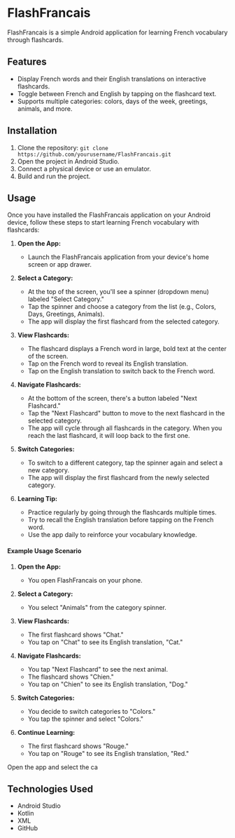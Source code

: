 # FlashFrancais

FlashFrancais is a simple Android application for learning French vocabulary through flashcards.

## Features

- Display French words and their English translations on interactive flashcards.
- Toggle between French and English by tapping on the flashcard text.
- Supports multiple categories: colors, days of the week, greetings, animals, and more.

## Installation

1. Clone the repository: `git clone https://github.com/yourusername/FlashFrancais.git`
2. Open the project in Android Studio.
3. Connect a physical device or use an emulator.
4. Build and run the project.

## Usage

Once you have installed the FlashFrancais application on your Android device, follow these steps to start learning French vocabulary with flashcards:

1. **Open the App:**
   - Launch the FlashFrancais application from your device's home screen or app drawer.

2. **Select a Category:**
   - At the top of the screen, you'll see a spinner (dropdown menu) labeled "Select Category."
   - Tap the spinner and choose a category from the list (e.g., Colors, Days, Greetings, Animals).
   - The app will display the first flashcard from the selected category.

3. **View Flashcards:**
   - The flashcard displays a French word in large, bold text at the center of the screen.
   - Tap on the French word to reveal its English translation.
   - Tap on the English translation to switch back to the French word.

4. **Navigate Flashcards:**
   - At the bottom of the screen, there's a button labeled "Next Flashcard."
   - Tap the "Next Flashcard" button to move to the next flashcard in the selected category.
   - The app will cycle through all flashcards in the category. When you reach the last flashcard, it will loop back to the first one.

5. **Switch Categories:**
   - To switch to a different category, tap the spinner again and select a new category.
   - The app will display the first flashcard from the newly selected category.

6. **Learning Tip:**
   - Practice regularly by going through the flashcards multiple times.
   - Try to recall the English translation before tapping on the French word.
   - Use the app daily to reinforce your vocabulary knowledge.

#### Example Usage Scenario

1. **Open the App:**
   - You open FlashFrancais on your phone.

2. **Select a Category:**
   - You select "Animals" from the category spinner.

3. **View Flashcards:**
   - The first flashcard shows "Chat."
   - You tap on "Chat" to see its English translation, "Cat."

4. **Navigate Flashcards:**
   - You tap "Next Flashcard" to see the next animal.
   - The flashcard shows "Chien."
   - You tap on "Chien" to see its English translation, "Dog."

5. **Switch Categories:**
   - You decide to switch categories to "Colors."
   - You tap the spinner and select "Colors."

6. **Continue Learning:**
   - The first flashcard shows "Rouge."
   - You tap on "Rouge" to see its English translation, "Red."

Open the app and select the ca

## Technologies Used

- Android Studio
- Kotlin
- XML
- GitHub
